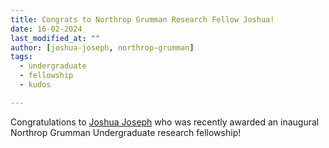 ```yaml
---
title: Congrats to Northrop Grumman Research Fellow Joshua!
date: 16-02-2024
last_modified_at: ""
author: [joshua-joseph, northrop-grumman]
tags:
  - undergraduate
  - fellowship
  - kudos

---
```


<!-- excerpt start -->
Congratulations to [Joshua Joseph](/members/joshua-joseph.html) who was recently awarded an inaugural Northrop Grumman Undergraduate research fellowship!
<!-- excerpt end -->
